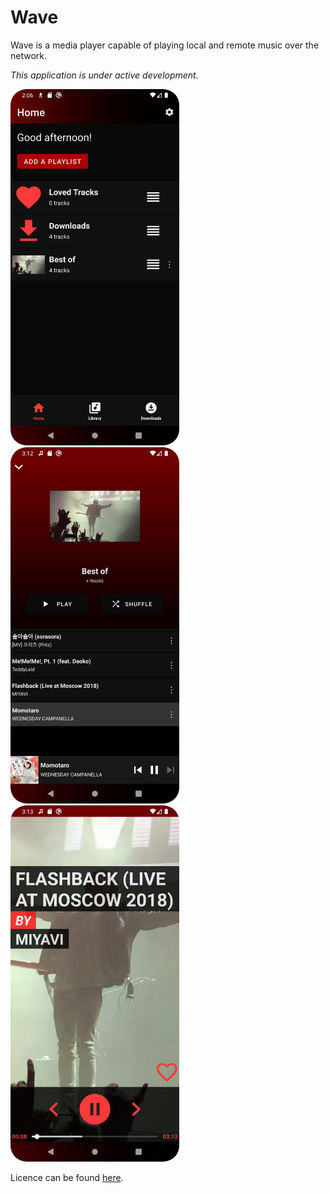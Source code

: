 # Wave

Wave is a media player capable of playing local and remote music over the network.

_This application is under active development._

<img src="misc/images/app_home.png" alt="Wave - Home" width="270"/>
<img src="misc/images/app_playlist.png" alt="Wave - Playlist" width="270"/>
<img src="misc/images/app_player.png" alt="Wave - Player" width="270"/>

Licence can be found [here](LICENCE.md).
